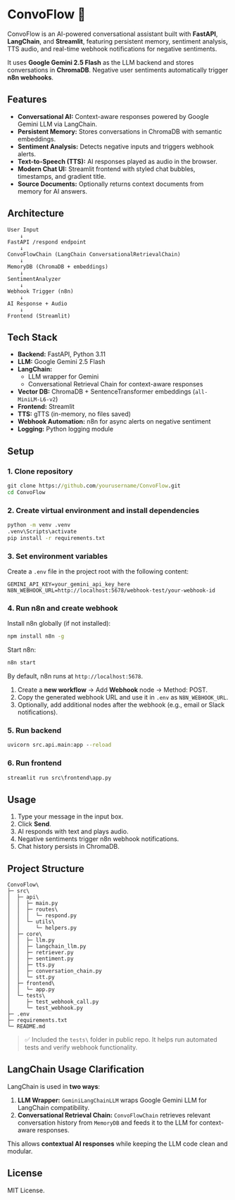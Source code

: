# ConvoFlow 💬

ConvoFlow is an AI-powered conversational assistant built with **FastAPI**, **LangChain**, and **Streamlit**, featuring persistent memory, sentiment analysis, TTS audio, and real-time webhook notifications for negative sentiments.

It uses **Google Gemini 2.5 Flash** as the LLM backend and stores conversations in **ChromaDB**. Negative user sentiments automatically trigger **n8n webhooks**.

## Features

* **Conversational AI:** Context-aware responses powered by Google Gemini LLM via LangChain.
* **Persistent Memory:** Stores conversations in ChromaDB with semantic embeddings.
* **Sentiment Analysis:** Detects negative inputs and triggers webhook alerts.
* **Text-to-Speech (TTS):** AI responses played as audio in the browser.
* **Modern Chat UI:** Streamlit frontend with styled chat bubbles, timestamps, and gradient title.
* **Source Documents:** Optionally returns context documents from memory for AI answers.

## Architecture

```
User Input
    ↓
FastAPI /respond endpoint
    ↓
ConvoFlowChain (LangChain ConversationalRetrievalChain)
    ↓
MemoryDB (ChromaDB + embeddings)
    ↓
SentimentAnalyzer
    ↓
Webhook Trigger (n8n)
    ↓
AI Response + Audio
    ↓
Frontend (Streamlit)
```

## Tech Stack

* **Backend:** FastAPI, Python 3.11
* **LLM:** Google Gemini 2.5 Flash
* **LangChain:**
  * LLM wrapper for Gemini
  * Conversational Retrieval Chain for context-aware responses
* **Vector DB:** ChromaDB + SentenceTransformer embeddings (`all-MiniLM-L6-v2`)
* **Frontend:** Streamlit
* **TTS:** gTTS (in-memory, no files saved)
* **Webhook Automation:** n8n for async alerts on negative sentiment
* **Logging:** Python logging module

## Setup

### 1. Clone repository

```cmd
git clone https://github.com/yourusername/ConvoFlow.git
cd ConvoFlow
```

### 2. Create virtual environment and install dependencies

```cmd
python -m venv .venv
.venv\Scripts\activate
pip install -r requirements.txt
```

### 3. Set environment variables

Create a `.env` file in the project root with the following content:

```
GEMINI_API_KEY=your_gemini_api_key_here
N8N_WEBHOOK_URL=http://localhost:5678/webhook-test/your-webhook-id
```

### 4. Run n8n and create webhook

Install n8n globally (if not installed):

```cmd
npm install n8n -g
```

Start n8n:

```cmd
n8n start
```

By default, n8n runs at `http://localhost:5678`.

1. Create a **new workflow** → Add **Webhook** node → Method: POST.
2. Copy the generated webhook URL and use it in `.env` as `N8N_WEBHOOK_URL`.
3. Optionally, add additional nodes after the webhook (e.g., email or Slack notifications).

### 5. Run backend

```cmd
uvicorn src.api.main:app --reload
```

### 6. Run frontend

```cmd
streamlit run src\frontend\app.py
```

## Usage

1. Type your message in the input box.
2. Click **Send**.
3. AI responds with text and plays audio.
4. Negative sentiments trigger n8n webhook notifications.
5. Chat history persists in ChromaDB.

## Project Structure

```
ConvoFlow\
├─ src\
│  ├─ api\
│  │  ├─ main.py
│  │  ├─ routes\
│  │  │  └─ respond.py
│  │  └─ utils\
│  │     └─ helpers.py
│  ├─ core\
│  │  ├─ llm.py
│  │  ├─ langchain_llm.py
│  │  ├─ retriever.py
│  │  ├─ sentiment.py
│  │  ├─ tts.py
│  │  ├─ conversation_chain.py
│  │  └─ stt.py
│  ├─ frontend\
│  │  └─ app.py
│  └─ tests\
│     ├─ test_webhook_call.py
│     └─ test_webhook.py
├─ .env
├─ requirements.txt
└─ README.md
```

> ✅ Included the `tests\` folder in public repo. It helps run automated tests and verify webhook functionality.

## LangChain Usage Clarification

LangChain is used in **two ways**:

1. **LLM Wrapper:** `GeminiLangChainLLM` wraps Google Gemini LLM for LangChain compatibility.
2. **Conversational Retrieval Chain:** `ConvoFlowChain` retrieves relevant conversation history from `MemoryDB` and feeds it to the LLM for context-aware responses.

This allows **contextual AI responses** while keeping the LLM code clean and modular.

## License

MIT License.